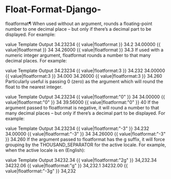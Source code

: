 # Float-Format-Django-


floatformat¶
When used without an argument, rounds a floating-point number to one decimal place – but only if there’s a decimal part to be displayed. For example:

value	Template	Output
34.23234	{{ value|floatformat }}	34.2
34.00000	{{ value|floatformat }}	34
34.26000	{{ value|floatformat }}	34.3
If used with a numeric integer argument, floatformat rounds a number to that many decimal places. For example:

value	Template	Output
34.23234	{{ value|floatformat:3 }}	34.232
34.00000	{{ value|floatformat:3 }}	34.000
34.26000	{{ value|floatformat:3 }}	34.260
Particularly useful is passing 0 (zero) as the argument which will round the float to the nearest integer.

value	Template	Output
34.23234	{{ value|floatformat:"0" }}	34
34.00000	{{ value|floatformat:"0" }}	34
39.56000	{{ value|floatformat:"0" }}	40
If the argument passed to floatformat is negative, it will round a number to that many decimal places – but only if there’s a decimal part to be displayed. For example:

value	Template	Output
34.23234	{{ value|floatformat:"-3" }}	34.232
34.00000	{{ value|floatformat:"-3" }}	34
34.26000	{{ value|floatformat:"-3" }}	34.260
If the argument passed to floatformat has the g suffix, it will force grouping by the THOUSAND_SEPARATOR for the active locale. For example, when the active locale is en (English):

value	Template	Output
34232.34	{{ value|floatformat:"2g" }}	34,232.34
34232.06	{{ value|floatformat:"g" }}	34,232.1
34232.00	{{ value|floatformat:"-3g" }}	34,232
